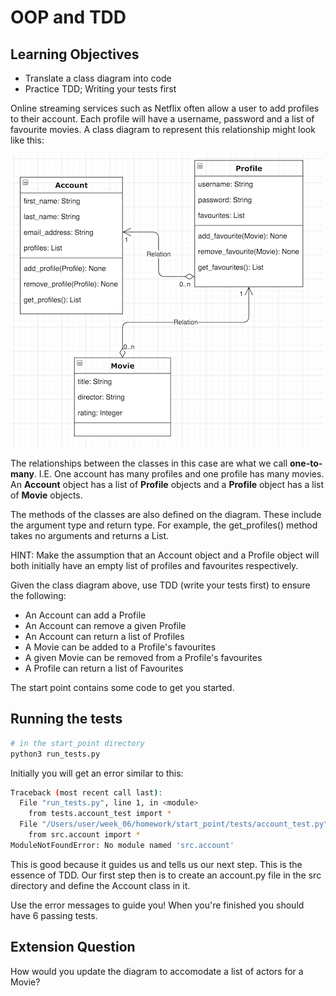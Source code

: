 # OOP and TDD 

## Learning Objectives

- Translate a class diagram into code
- Practice TDD; Writing your tests first

Online streaming services such as Netflix often allow a user to add profiles to their account. Each profile will have a username, password and a list of favourite movies. A class diagram to represent this relationship might look like this:

![Accounts to profiles diagram](img/accounts_and_profiles.png)

The relationships between the classes in this case are what we call **one-to-many**. I.E. One account has many profiles and one profile has many movies. An **Account** object has a list of **Profile** objects and a **Profile** object has a list of **Movie** objects.

The methods of the classes are also defined on the diagram. These include the argument type and return type. For example, the get_profiles() method takes no arguments and returns a List.

HINT: Make the assumption that an Account object and a Profile object will both initially have an empty list of profiles and favourites respectively.

Given the class diagram above, use TDD (write your tests first) to ensure the following:

- An Account can add a Profile
- An Account can remove a given Profile
- An Account can return a list of Profiles
- A Movie can be added to a Profile's favourites
- A given Movie can be removed from a Profile's favourites
- A Profile can return a list of Favourites

The start point contains some code to get you started.

## Running the tests

```python
# in the start_point directory
python3 run_tests.py
```

Initially you will get an error similar to this:

```bash
Traceback (most recent call last):
  File "run_tests.py", line 1, in <module>
    from tests.account_test import *
  File "/Users/user/week_06/homework/start_point/tests/account_test.py", line 2, in <module>
    from src.account import *
ModuleNotFoundError: No module named 'src.account'
```

This is good because it guides us and tells us our next step. This is the essence of TDD. Our first step then is to create an account.py file in the src directory and define the Account class in it.

Use the error messages to guide you! When you're finished you should have 6 passing tests.

## Extension Question

How would you update the diagram to accomodate a list of actors for a Movie? 
